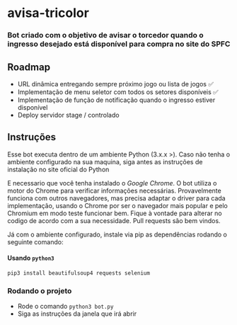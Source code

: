 # avisa-tricolor

### Bot criado com o objetivo de avisar o torcedor quando o ingresso desejado está disponível para compra no site do SPFC

## Roadmap
* URL dinâmica entregando sempre próximo jogo ou lista de jogos ✅
* Implementação de menu seletor com todos os setores disponíveis ✅
* Implementação de função de notificação quando o ingresso estiver disponível
* Deploy servidor stage / controlado

## Instruções

Esse bot executa dentro de um ambiente Python (3.x.x >). Caso não tenha o ambiente configurado na sua maquina, siga antes as instruções de instalação no site oficial do Python

E necessario que você tenha instalado o *Google Chrome*. O bot utiliza o motor do Chrome para verificar informações necessárias. Provavelmente funciona com outros navegadores, mas precisa adaptar o driver para cada implementação, usando o Chrome por ser o navegador mais popular e pelo Chromium em modo teste funcionar bem. Fique à vontade para alterar no codigo de acordo com a sua necessidade. Pull requests são bem vindos.

Já com o ambiente configurado, instale via pip as dependências rodando o seguinte comando:

#### Usando `python3`
`pip3 install beautifulsoup4 requests selenium`

### Rodando o projeto

* Rode o comando `python3 bot.py`
* Siga as instruções da janela que irá abrir

